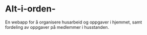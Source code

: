 # Alt-i-orden-
En webapp for å organisere husarbeid og oppgaver i hjemmet, samt fordeling av oppgaver på medlemmer i husstanden.
